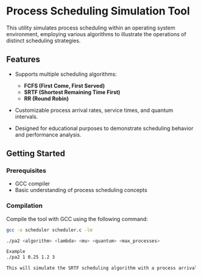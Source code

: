 # Process Scheduling Simulation Tool

This utility simulates process scheduling within an operating system environment, employing various algorithms to illustrate the operations of distinct scheduling strategies.

## Features

- Supports multiple scheduling algorithms:
  - **FCFS (First Come, First Served)**
  - **SRTF (Shortest Remaining Time First)**
  - **RR (Round Robin)**

- Customizable process arrival rates, service times, and quantum intervals.

- Designed for educational purposes to demonstrate scheduling behavior and performance analysis.

## Getting Started

### Prerequisites

- GCC compiler
- Basic understanding of process scheduling concepts

### Compilation

Compile the tool with GCC using the following command:

```bash
gcc -o scheduler scheduler.c -lm

./pa2 <algorithm> <lambda> <mu> <quantum> <max_processes>

Example
./pa2 1 0.25 1.2 3 

This will simulate the SRTF scheduling algorithm with a process arrival rate of 0.25 processes/second, an average service time of 1.2 seconds, a Round Robin quantum of 3, and will terminate after 1500 processes have been completed.
